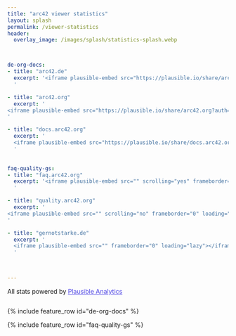 ```yaml
---
title: "arc42 viewer statistics"
layout: splash
permalink: /viewer-statistics
header:
  overlay_image: /images/splash/statistics-splash.webp



de-org-docs:
- title: "arc42.de"
  excerpt: '<iframe plausible-embed src="https://plausible.io/share/arc42.de?auth=IYzUmMI8s2PYKgggJhO7q&embed=true&theme=light" height="600" frameborder="0" loading="lazy" style="width: 1px; min-width: 100%;" ></iframe>
  '

- title: "arc42.org"
  excerpt: '
<iframe plausible-embed src="https://plausible.io/share/arc42.org?auth=tNNpNN0VqPh9xbjkaEPrx&embed=true&theme=light" frameborder="0" loading="lazy" style="width: 1px; min-width: 100%; height: 600px;"></iframe>
'

- title: "docs.arc42.org"
  excerpt: '
  <iframe plausible-embed src="https://plausible.io/share/docs.arc42.org?auth=D_6pSvlKkq_hTlttpTOtz&embed=true&theme=light" heigth="600" frameborder="0" loading="lazy" style="width: 1px; min-width: 100%;"></iframe>
  '
  

faq-quality-gs:
- title: "faq.arc42.org"
  excerpt: '<iframe plausible-embed src="" scrolling="yes" frameborder="0" loading="lazy" style="width: 1px; min-width: 100%; height: 600px;" height="800"></iframe>
  '

- title: "quality.arc42.org"
  excerpt: '
<iframe plausible-embed src="" scrolling="no" frameborder="0" loading="lazy" style="width: 1px; min-width: 100%; height: 600px;"></iframe>
'

- title: "gernotstarke.de"
  excerpt: '
  <iframe plausible-embed src="" frameborder="0" loading="lazy"></iframe>
  '
  


---
```


<script async src="https://plausible.io/js/embed.host.js"></script>


<div style="font-size: 14px; padding-bottom: 14px;">All stats powered by <a target="_blank" style="color: #4F46E5; text-decoration: underline;" href="https://plausible.io">Plausible Analytics</a></div>


{% include feature_row id="de-org-docs" %}

{% include feature_row id="faq-quality-gs" %}



